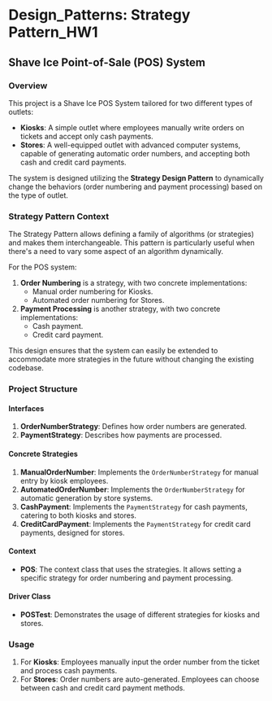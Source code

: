 # Design_Patterns: Strategy Pattern_HW1

## Shave Ice Point-of-Sale (POS) System

### Overview
This project is a Shave Ice POS System tailored for two different types of outlets: 
- **Kiosks**: A simple outlet where employees manually write orders on tickets and accept only cash payments.
- **Stores**: A well-equipped outlet with advanced computer systems, capable of generating automatic order numbers, and accepting both cash and credit card payments.

The system is designed utilizing the **Strategy Design Pattern** to dynamically change the behaviors (order numbering and payment processing) based on the type of outlet.

### Strategy Pattern Context

The Strategy Pattern allows defining a family of algorithms (or strategies) and makes them interchangeable. This pattern is particularly useful when there's a need to vary some aspect of an algorithm dynamically.

For the POS system:
1. **Order Numbering** is a strategy, with two concrete implementations:
    - Manual order numbering for Kiosks.
    - Automated order numbering for Stores.
2. **Payment Processing** is another strategy, with two concrete implementations:
    - Cash payment.
    - Credit card payment.

This design ensures that the system can easily be extended to accommodate more strategies in the future without changing the existing codebase.

### Project Structure

#### Interfaces
1. **OrderNumberStrategy**: Defines how order numbers are generated.
2. **PaymentStrategy**: Describes how payments are processed.

#### Concrete Strategies
1. **ManualOrderNumber**: Implements the `OrderNumberStrategy` for manual entry by kiosk employees.
2. **AutomatedOrderNumber**: Implements the `OrderNumberStrategy` for automatic generation by store systems.
3. **CashPayment**: Implements the `PaymentStrategy` for cash payments, catering to both kiosks and stores.
4. **CreditCardPayment**: Implements the `PaymentStrategy` for credit card payments, designed for stores.

#### Context
- **POS**: The context class that uses the strategies. It allows setting a specific strategy for order numbering and payment processing.

#### Driver Class
- **POSTest**: Demonstrates the usage of different strategies for kiosks and stores.

### Usage

1. For **Kiosks**: Employees manually input the order number from the ticket and process cash payments.
2. For **Stores**: Order numbers are auto-generated. Employees can choose between cash and credit card payment methods.

